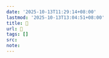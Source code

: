 ```yaml
---
date: '2025-10-13T11:29:14+08:00'
lastmod: '2025-10-13T13:04:51+08:00'
title: 󰠧
url: 󰠧
tags: []
src:
note:
---
```

